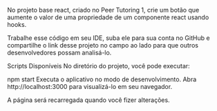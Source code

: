 No projeto base react, criado no Peer Tutoring 1, crie um botão que aumente o valor de uma propriedade de um componente react usando hooks.

Trabalhe esse código em seu IDE, suba ele para sua conta no GitHub e compartilhe o link desse projeto no campo ao lado para que outros desenvolvedores possam analisá-lo.

Scripts Disponíveis
No diretório do projeto, você pode executar:

npm start
Executa o aplicativo no modo de desenvolvimento.
Abra http://localhost:3000 para visualizá-lo em seu navegador.

A página será recarregada quando você fizer alterações.
